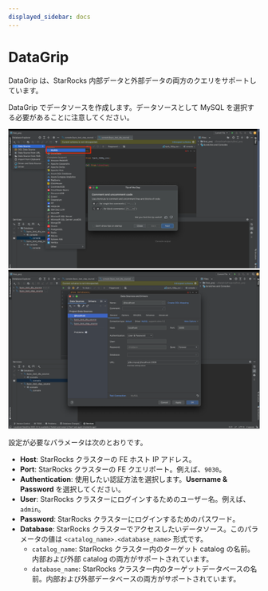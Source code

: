 ```yaml
---
displayed_sidebar: docs
---
```


# DataGrip

DataGrip は、StarRocks 内部データと外部データの両方のクエリをサポートしています。

DataGrip でデータソースを作成します。データソースとして MySQL を選択する必要があることに注意してください。

![DataGrip - 1](../../_assets/BI_datagrip_1.png)
![DataGrip - 2](../../_assets/BI_datagrip_2.png)

設定が必要なパラメータは次のとおりです。

- **Host**: StarRocks クラスターの FE ホスト IP アドレス。
- **Port**: StarRocks クラスターの FE クエリポート。例えば、`9030`。
- **Authentication**: 使用したい認証方法を選択します。**Username & Password** を選択してください。
- **User**: StarRocks クラスターにログインするためのユーザー名。例えば、`admin`。
- **Password**: StarRocks クラスターにログインするためのパスワード。
- **Database**: StarRocks クラスターでアクセスしたいデータソース。このパラメータの値は `<catalog_name>.<database_name>` 形式です。
  - `catalog_name`: StarRocks クラスター内のターゲット catalog の名前。内部および外部 catalog の両方がサポートされています。
  - `database_name`: StarRocks クラスター内のターゲットデータベースの名前。内部および外部データベースの両方がサポートされています。
